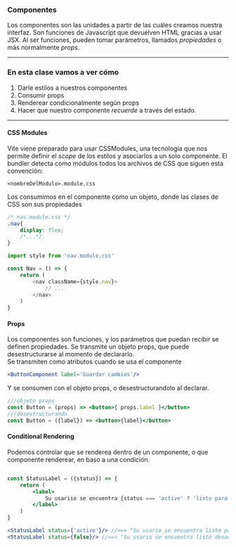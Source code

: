 
### Componentes

Los componentes son las unidades a partir de las cuáles creamos nuestra interfaz. Son funciones de Javascript que devuelven HTML gracias a usar JSX. Al ser funciones, pueden tomar parámetros, llamados *propiedades* o más normalmente *props*.

------------

### En esta clase vamos a ver cómo

1. Darle estilos a nuestros componentes 
2. Consumir props
3. Renderear condicionalmente según props
4. Hacer que nuestro componente *recuerde* a través del estado.

------

#### CSS Modules

Vite viene preparado para usar CSSModules, una tecnología que nos permite definir el *scope* de los estilos y asociarlos a un solo componente. El bundler detecta como módulos todos los archivos de CSS que siguen esta convención:
```
<nombreDelModulo>.module.css
```
Los consumimos en el componente como un objeto, donde las clases de CSS son sus propiedades

```css
/* nav.module.css */
.nav{
    display: flex;
    /*...*/
}

```


```javascript
import style from 'nav.module.css'

const Nav = () => {
    return (
        <nav className={style.nav}>
            // ...
        </nav>
    )
}
```

#### Props

Los componentes son funciones, y los parámetros que puedan recibir se definen propiedades. Se transmite un objeto props, que puede desestructurarse al momento de declararlo. <br>
Se transmiten como atributos cuando se usa el componente

```jsx
<ButtonComponent label='Guardar cambios'/>
```

Y se consumen con el objeto props, o desestructurandolo al declarar. 
```jsx
///objeto props
const Button = (props) => <button>{ props.label }</button>
///desestructurando
const Button = ({label}) => <button>{label}</button>

```

#### Conditional Rendering

Podemos controlar que se renderea dentro de un componente, o que componente renderear, en baso a una condición. 
```jsx

const StatusLabel = ({status}) => {
    return (
        <label> 
            Su usariio se encuentra {status === 'active' ? 'listo para operar' : 'desactivado.' }.
        </label>
    )
}

<StatusLabel status={'active'}/> //==> "Su usario se encuentra listo para operar"
<StatusLabel status={false}/> //==> "Su usario se encuentra listo desactivad."

```